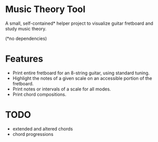 # Music Theory Tool

A small, self-contained* helper project to visualize guitar fretboard and study music theory.

(*no dependencies)

# Features

- Print entire fretboard for an 8-string guitar, using standard tuning.
- Highlight the notes of a given scale on an accessible portion of the
  fretboard.
- Print notes or intervals of a scale for all modes.
- Print chord compositions.

# TODO

- extended and altered chords
- chord progressions
